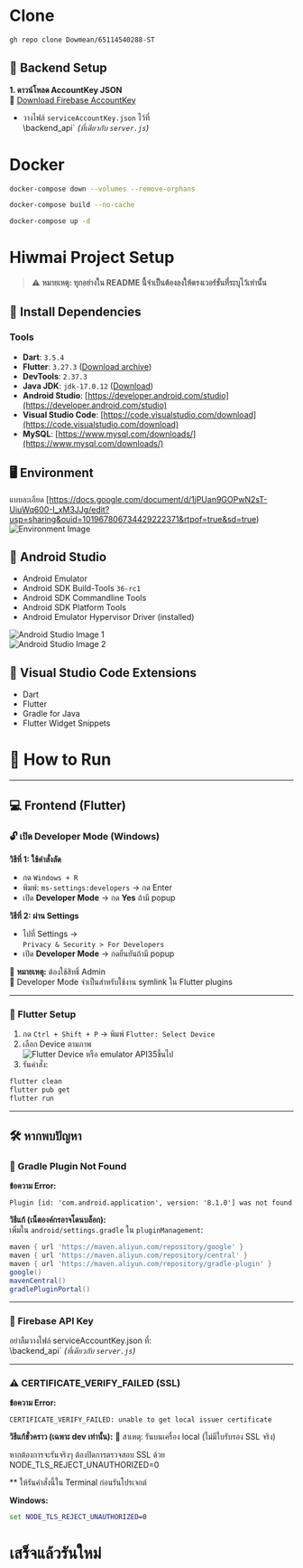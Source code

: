 # Clone

```bash
gh repo clone Dowmean/65114540288-ST
```
## 🔧 Backend Setup

**1. ดาวน์โหลด AccountKey JSON**  
🔗 [Download Firebase AccountKey](https://drive.google.com/file/d/1_0OHrLCTuEjSL1zXgBeeCJrLJ0OFYdXY/view?usp=sharing)

- วางไฟล์ `serviceAccountKey.json` ไว้ที่  
\backend_api\` *(ที่เดียวกับ `server.js`)*

# Docker

```bash
docker-compose down --volumes --remove-orphans

docker-compose build --no-cache

docker-compose up -d
```

# Hiwmai Project Setup

> ⚠️ **หมายเหตุ: ทุกอย่างใน README นี้จำเป็นต้องลงให้ตรงเวอร์ชันที่ระบุไว้เท่านั้น**

## 🧰 Install Dependencies

### Tools
- **Dart**: `3.5.4`  
- **Flutter**: `3.27.3` ([Download archive](https://docs.flutter.dev/install/archive))
- **DevTools**: `2.37.3`
- **Java JDK**: `jdk-17.0.12` ([Download](https://www.techspot.com/downloads/7440-java-se-17.html))
- **Android Studio**: [https://developer.android.com/studio](https://developer.android.com/studio)
- **Visual Studio Code**: [https://code.visualstudio.com/download](https://code.visualstudio.com/download)
- **MySQL**: [https://www.mysql.com/downloads/](https://www.mysql.com/downloads/)

## 🖥️ Environment
แบบละเอียด [https://docs.google.com/document/d/1jPUan9GOPwN2sT-UiuWq600-I_xM3JJg/edit?usp=sharing&ouid=101967806734429222371&rtpof=true&sd=true)
![Environment Image](https://github.com/user-attachments/assets/e17518ef-42a3-4c30-b7e3-880d93360206)

## 📱 Android Studio

- Android Emulator  
- Android SDK Build-Tools `36-rc1`  
- Android SDK Commandline Tools  
- Android SDK Platform Tools  
- Android Emulator Hypervisor Driver (installed)

![Android Studio Image 1](https://github.com/user-attachments/assets/ee55247c-deb7-434e-9e8e-b1c9ea6c0188)  
![Android Studio Image 2](https://github.com/user-attachments/assets/065ea24b-75f0-4e34-b2e7-6f83aa12e931)

## 🔌 Visual Studio Code Extensions

- Dart  
- Flutter  
- Gradle for Java  
- Flutter Widget Snippets

# 🚀 How to Run

---



## 💻 Frontend (Flutter)

### 🔓 เปิด Developer Mode (Windows)

**วิธีที่ 1: ใช้คำสั่งลัด**
- กด `Windows + R`
- พิมพ์: `ms-settings:developers` → กด Enter
- เปิด **Developer Mode** → กด **Yes** ถ้ามี popup

**วิธีที่ 2: ผ่าน Settings**
- ไปที่ Settings →  
  `Privacy & Security > For Developers`  
- เปิด **Developer Mode** → กดยืนยันถ้ามี popup

📌 **หมายเหตุ:** ต้องใช้สิทธิ์ Admin  
📌 Developer Mode จำเป็นสำหรับใช้งาน symlink ใน Flutter plugins

---

### 🔁 Flutter Setup

1. กด `Ctrl + Shift + P` → พิมพ์ `Flutter: Select Device`  
2. เลือก Device ตามภาพ  
   ![Flutter Device](https://github.com/user-attachments/assets/3b2a90ad-7aed-4df0-a09b-5c094004c6f7)
  หรือ emulator API35ขึ้นไป
3. รันคำสั่ง:
```bash
flutter clean
flutter pub get
flutter run
```

---

## 🛠️ หากพบปัญหา

### 🚫 Gradle Plugin Not Found

**ข้อความ Error:**
```
Plugin [id: 'com.android.application', version: '8.1.0'] was not found
```

**วิธีแก้ (เน็ตองค์กรอาจโดนบล็อก):**  
เพิ่มใน `android/settings.gradle` ใน `pluginManagement`:
```gradle
maven { url 'https://maven.aliyun.com/repository/google' }
maven { url 'https://maven.aliyun.com/repository/central' }
maven { url 'https://maven.aliyun.com/repository/gradle-plugin' }
google()
mavenCentral()
gradlePluginPortal()
```

---

### 🔐 Firebase API Key

อย่าลืมวางไฟล์ serviceAccountKey.json ที่:  
\backend_api\` *(ที่เดียวกับ `server.js`)*

---

### ⚠️ CERTIFICATE_VERIFY_FAILED (SSL)

**ข้อความ Error:**
```
CERTIFICATE_VERIFY_FAILED: unable to get local issuer certificate
```
**วิธีแก้ชั่วคราว (เฉพาะ dev เท่านั้น):**
📌 สาเหตุ: รันบนเครื่อง local (ไม่มีใบรับรอง SSL จริง)

หากต้องการจะรันจริงๆ  ต้องปิดการตรวจสอบ SSL ด้วย NODE_TLS_REJECT_UNAUTHORIZED=0 

** ให้รันคำสั่งนี้ใน Terminal ก่อนรันโปรเจกต์

**Windows:**
```cmd
set NODE_TLS_REJECT_UNAUTHORIZED=0
```
# เสร็จแล้วรันใหม่
